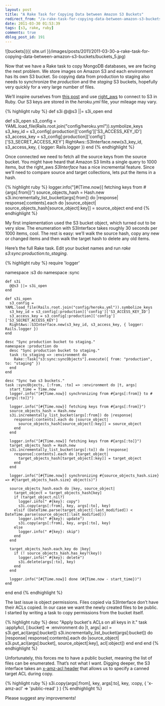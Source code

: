 ```yaml
---
layout: post
title: "A Rake Task for Copying Data between Amazon S3 Buckets"
redirect_from: "/a-rake-task-for-copying-data-between-amazon-s3-buckets/"
date: 2011-03-30 01:53:39
tags: [s3, rake, ruby]
comments: true
dblog_post_id: 191
---
```

![buckets]({{ site.url }}/images/posts/2011/2011-03-30-a-rake-task-for-copying-data-between-amazon-s3-buckets/buckets_5.jpg)

Now that we have a Rake task to copy MongoDB databases, we are facing the next problem. We store images on Amazon S3 and each environment has its own S3 bucket. So copying data from production to staging also needs to synchronize the _production_ and the _staging_ S3 buckets, hopefully very quickly for a very large number of files.

We’ll inspire ourselves from [this post](http://www.austinriba.com/2011/02/copy-contents-of-one-s3-bucket-to-another/) and use [right_aws](https://github.com/rightscale/right_aws) to connect to S3 in Ruby. Our S3 keys are stored in the _heroku.yml_ file, your mileage may vary.

{% highlight ruby %}
def s3i
  @@s3 ||= s3i_open
end

def s3i_open
  s3_config = YAML.load_file(Rails.root.join("config/heroku.yml")).symbolize_keys
  s3_key_id = s3_config[:production]['config']['S3_ACCESS_KEY_ID']
  s3_access_key = s3_config[:production]['config']['S3_SECRET_ACCESS_KEY']
  RightAws::S3Interface.new(s3_key_id, s3_access_key, { logger: Rails.logger })
end
{% endhighlight %}

Once connected we need to fetch all the source keys from the source bucket. You might have heard that Amazon S3 limits a single query to 1000 items, but the right_aws _S3Interface_ has a nice incremental feature. Since we’ll need to compare source and target collections, lets put the items in a hash.

{% highlight ruby %}
logger.info("[#{Time.now}] fetching keys from #{args[:from]}")
source_objects_hash = Hash.new
s3i.incrementally_list_bucket(args[:from]) do |response|
  response[:contents].each do |source_object|
    source_objects_hash[source_object[:key]] = source_object
  end
end
{% endhighlight %}

My first implementation used the S3 bucket object, which turned out to be very slow. The enumeration with S3Interface takes roughly 30 seconds per 1000 items, cool.  The rest is easy: we’ll walk the source hash, copy any new or changed items and then walk the target hash to delete any old items.

Here’s the full Rake task. Edit your bucket names and run _rake s3:sync:production:to_staging_.

{% highlight ruby %}
require 'logger'

namespace :s3 do
  namespace :sync

    def s3i
      @@s3 ||= s3i_open
    end

    def s3i_open
      s3_config = YAML.load_file(Rails.root.join("config/heroku.yml")).symbolize_keys
      s3_key_id = s3_config[:production]['config']['S3_ACCESS_KEY_ID']
      s3_access_key = s3_config[:production]['config']['S3_SECRET_ACCESS_KEY']
      RightAws::S3Interface.new(s3_key_id, s3_access_key, { logger: Rails.logger })
    end

    desc "Sync production bucket to staging."
    namespace :production do
      desc "Sync production bucket to staging."
      task :to_staging => :environment do
        Rake::Task["s3:sync:syncObjects"].execute({ from: "production", to: "staging" })
      end
    end

    desc "Sync two s3 buckets."
    task :syncObjects, [:from, :to] => :environment do |t, args|
      start_time = Time.now
      logger.info("[#{Time.now}] synchronizing from #{args[:from]} to #{args[:to]}")

      logger.info("[#{Time.now}] fetching keys from #{args[:from]}")
      source_objects_hash = Hash.new
      s3i.incrementally_list_bucket(args[:from]) do |response|
        response[:contents].each do |source_object|
          source_objects_hash[source_object[:key]] = source_object
        end
      end

      logger.info("[#{Time.now}] fetching keys from #{args[:to]}")
      target_objects_hash = Hash.new
      s3i.incrementally_list_bucket(args[:to]) do |response|
        response[:contents].each do |target_object|
          target_objects_hash[target_object[:key]] = target_object
        end
      end

      logger.info("[#{Time.now}] synchronizing #{source_objects_hash.size} => #{target_objects_hash.size} object(s)")

      source_objects_hash.each do |key, source_object|
        target_object = target_objects_hash[key]
        if (target_object.nil?)
          logger.info(" #{key}: copy")
          s3i.copy(args[:from], key, args[:to], key)
        elsif (DateTime.parse(target_object[:last_modified]) < DateTime.parse(source_object[:last_modified]))
          logger.info(" #{key}: update")
          s3i.copy(args[:from], key, args[:to], key)
        else
          logger.info(" #{key}: skip")
        end
      end

      target_objects_hash.each_key do |key|
        if (! source_objects_hash.has_key?(key))
          logger.info(" #{key}: delete")
          s3i.delete(args[:to], key)
        end
      end

      logger.info("[#{Time.now}] done (#{Time.now - start_time})")
    end
  end
end
{% endhighlight %}

The last issue is object permissions. Files copied via S3Interface don’t have their ACLs copied. In our case we want the newly created files to be public. I started by writing a task to copy permissions from the bucket itself.

{% highlight ruby %}
desc "Apply bucket's ACLs on all keys in it."
task :applyAcl, [:bucket] => :environment do |t, args|
  acl = s3i.get_acl(args[:bucket])
  s3i.incrementally_list_bucket(args[:bucket]) do |response|
    response[:contents].each do |source_object|
      s3i.put_acl(args[:bucket], source_object[:key], acl[:object])
    end
  end
end
{% endhighlight %}

Unfortunately, this forces me to have a public bucket, meaning the list of files can be enumerated. That’s not what I want. Digging deeper, the S3 interface takes an [x-amz-acl header](http://docs.amazonwebservices.com/AmazonS3/latest/API/) that allows us to specify a canned target ACL during copy.

{% highlight ruby %}
s3i.copy(args[:from], key, args[:to], key, :copy, { 'x-amz-acl' => 'public-read' } )
{% endhighlight %}

Please suggest any improvements!


